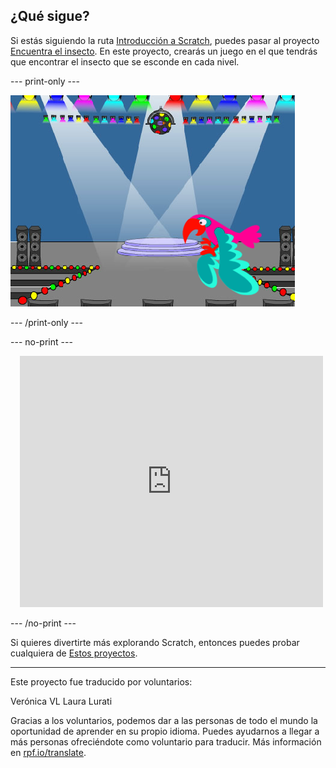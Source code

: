 ## ¿Qué sigue?

Si estás siguiendo la ruta [Introducción a Scratch](https://projects.raspberrypi.org/es-LA/pathways/scratch-intro), puedes pasar al proyecto [Encuentra el insecto](https://projects.raspberrypi.org/es-LA/projects/find-the-bug). En este proyecto, crearás un juego en el que tendrás que encontrar el insecto que se esconde en cada nivel.

--- print-only ---

![El proyecto "Encuentra el insecto".](images/find-the-bug.png)

--- /print-only ---

--- no-print ---

<div class="scratch-preview" style="margin-left: 15px;">
  <iframe allowtransparency="true" width="485" height="402" src="https://scratch.mit.edu/projects/embed/595182523/?autostart=false" frameborder="0"></iframe>
</div>

--- /no-print ---

Si quieres divertirte más explorando Scratch, entonces puedes probar cualquiera de [Estos proyectos](https://projects.raspberrypi.org/es-LA/projects?software%5B%5D=scratch&curriculum%5B%5D=%201).

***
Este proyecto fue traducido por voluntarios:

Verónica VL
Laura Lurati

Gracias a los voluntarios, podemos dar a las personas de todo el mundo la oportunidad de aprender en su propio idioma. Puedes ayudarnos a llegar a más personas ofreciéndote como voluntario para traducir. Más información en [rpf.io/translate](https://rpf.io/translate).
